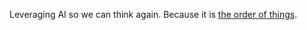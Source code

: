 Leveraging AI so we can think again. Because it is [the order of things](<https://memory-alpha.fandom.com/wiki/Rocks_and_Shoals_(episode)>).
